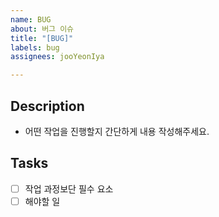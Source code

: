 ```yaml
---
name: BUG
about: 버그 이슈
title: "[BUG]"
labels: bug
assignees: jooYeonIya

---
```


## Description

- 어떤 작업을 진행할지 간단하게 내용 작성해주세요.

## Tasks

- [ ] 작업 과정보단 필수 요소
- [ ] 해야할 일
